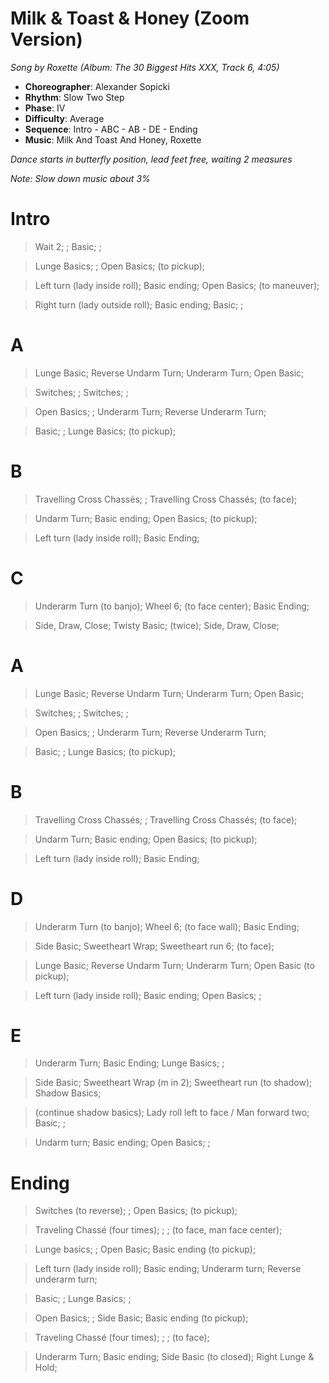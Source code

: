 # Milk & Toast & Honey (Zoom Version)
*Song by Roxette (Album: The 30 Biggest Hits XXX, Track 6, 4:05)*

* **Choreographer**: Alexander Sopicki
* **Rhythm**: Slow Two Step
* **Phase**: IV
* **Difficulty**: Average
* **Sequence**: Intro - ABC - AB - DE - Ending
* **Music**: Milk And Toast And Honey, Roxette

*Dance starts in butterfly position, lead feet free, waiting 2 measures*

*Note: Slow down music about 3%*

# Intro

> Wait 2; ; Basic; ;

> Lunge Basics; ; Open Basics; (to pickup);

> Left turn (lady inside roll); Basic ending; Open Basics; (to maneuver);

> Right turn (lady outside roll); Basic ending; Basic; ;

# A

> Lunge Basic; Reverse Undarm Turn; Underarm Turn; Open Basic;

> Switches; ; Switches; ;

> Open Basics; ; Underarm Turn; Reverse Underarm Turn;

> Basic; ; Lunge Basics; (to pickup);

# B

> Travelling Cross Chassés; ; Travelling Cross Chassés; (to face);

> Undarm Turn; Basic ending; Open Basics; (to pickup);

> Left turn (lady inside roll); Basic Ending;

# C

> Underarm Turn (to banjo); Wheel 6; (to face center); Basic Ending;

> Side, Draw, Close; Twisty Basic; (twice); Side, Draw, Close;

# A

> Lunge Basic; Reverse Undarm Turn; Underarm Turn; Open Basic;

> Switches; ; Switches; ;

> Open Basics; ; Underarm Turn; Reverse Underarm Turn;

> Basic; ; Lunge Basics; (to pickup);


# B

> Travelling Cross Chassés; ; Travelling Cross Chassés; (to face);

> Undarm Turn; Basic ending; Open Basics; (to pickup);

> Left turn (lady inside roll); Basic Ending;


# D

> Underarm Turn (to banjo); Wheel 6; (to face wall); Basic Ending;

> Side Basic; Sweetheart Wrap; Sweetheart run 6; (to face);

> Lunge Basic; Reverse Undarm Turn; Underarm Turn; Open Basic (to pickup);

> Left turn (lady inside roll); Basic ending; Open Basics; ;

# E

> Underarm Turn; Basic Ending; Lunge Basics; ;

> Side Basic; Sweetheart Wrap (m in 2); Sweetheart run (to shadow); Shadow Basics;

> (continue shadow basics); Lady roll left to face / Man forward two; Basic; ;

> Undarm turn; Basic ending; Open Basics; ;

# Ending

> Switches (to reverse); ; Open Basics; (to pickup);

> Traveling Chassé (four times); ; ; (to face, man face center);

> Lunge basics; ; Open Basic; Basic ending (to pickup);

> Left turn (lady inside roll); Basic ending; Underarm turn; Reverse underarm turn;

> Basic; ; Lunge Basics; ;

> Open Basics; ; Side Basic; Basic ending (to pickup);

> Traveling Chassé (four times); ; ; (to face);

> Underarm Turn; Basic ending; Side Basic (to closed); Right Lunge & Hold;
